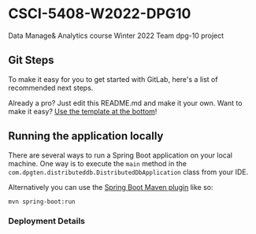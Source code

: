 # CSCI-5408-W2022-DPG10

Data Manage& Analytics course Winter 2022
Team dpg-10 project

## Git Steps

To make it easy for you to get started with GitLab, here's a list of recommended next steps.

Already a pro? Just edit this README.md and make it your own. Want to make it easy? [Use the template at the bottom](#editing-this-readme)!

## Running the application locally

There are several ways to run a Spring Boot application on your local machine. One way is to execute the `main` method in the `com.dpgten.distributeddb.DistributedDbApplication` class from your IDE.

Alternatively you can use the [Spring Boot Maven plugin](https://docs.spring.io/spring-boot/docs/current/reference/html/build-tool-plugins-maven-plugin.html) like so:

```shell
mvn spring-boot:run
```

### Deployment Details